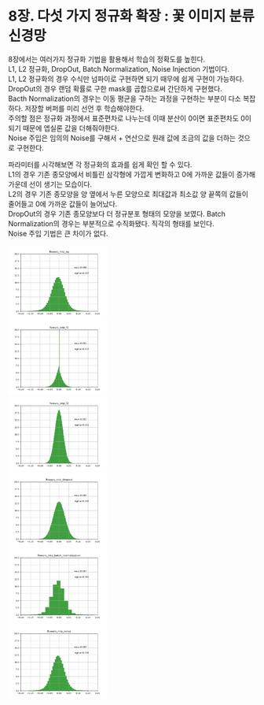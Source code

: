 # 8장. 다섯 가지 정규화 확장 : 꽃 이미지 분류 신경망
8장에서는 여러가지 정규화 기법을 활용해서 학습의 정확도를 높힌다.  
L1, L2 정규화, DropOut, Batch Normalization, Noise Injection 기법이다.  
L1, L2 정규화의 경우 수식만 넘파이로 구현하면 되기 때무에 쉽게 구현이 가능하다.  
DropOut의 경우 랜덤 확률로 구한 mask를 곱합으로써 간단하게 구현했다.  
Bacth Normalization의 경우는 이동 평균을 구하는 과정을 구현하는 부분이 다소 복잡하다. 저장할 버퍼를 미리 선언 후 학습해야한다.  
주의할 점은 정규화 과정에서 표준편차로 나누는데 이때 분산이 0이면 표준편차도 0이 되기 때문에 엡실론 값을 더해줘야한다.  
Noise 주입은 임의의 Noise를 구해서 + 연산으로 원래 값에 조금의 값을 더하는 것으로 구현한다.  
  
파라미터를 시각해보면 각 정규화의 효과를 쉽게 확인 할 수 있다.  
L1의 경우 기존 종모양에서 비틀린 삼각형에 가깝게 변화하고 0에 가까운 값들이 증가해 가운데 선이 생기는 모습이다.  
L2의 경우 기존 종모양을 양 옆에서 누른 모양으로 최대값과 최소값 양 끝쪽의 값들이 줄어들고 0에 가까운 값들이 늘어났다.  
DropOut의 경우 기존 종모양보다 더 정규분포 형태의 모양을 보였다.
Batch Normalization의 경우는 부분적으로 수직화됐다. 직각의 형태를 보인다.  
Noise 주입 기법은 큰 차이가 없다. 

<img src="/ch8/img/mlp_og.png" width="40%" height="30%" title="원본"></img>  
<img src="/ch8/img/mlp_l1.png" width="40%" height="30%" title="L1 규제"></img>  
<img src="/ch8/img/mlp_l2.png" width="40%" height="30%" title="L2 규제"></img>  
<img src="/ch8/img/mlp_dropout.png" width="40%" height="30%" title="DopOut"></img>  
<img src="/ch8/img/mlp_batch_normalization.png" width="40%" height="30%" title="Batch_Normalization"></img>  
<img src="/ch8/img/mlp_noise.png" width="40%" height="30%" title="Noise Injection"></img>  

